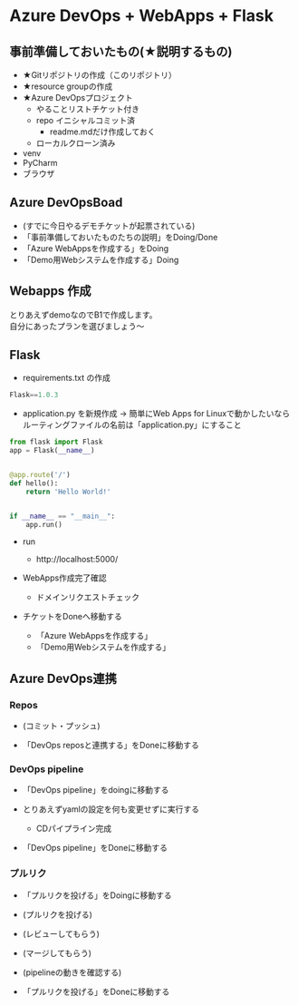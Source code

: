 # Azure DevOps + WebApps + Flask

## 事前準備しておいたもの(★説明するもの)

- ★Gitリポジトリの作成（このリポジトリ）
- ★resource groupの作成
- ★Azure DevOpsプロジェクト
  - やることリストチケット付き
  - repo イニシャルコミット済
    - readme.mdだけ作成しておく
  - ローカルクローン済み
- venv
- PyCharm
- ブラウザ

## Azure DevOpsBoad

- (すでに今日やるデモチケットが起票されている)
- 「事前準備しておいたものたちの説明」をDoing/Done
- 「Azure WebAppsを作成する」をDoing
- 「Demo用Webシステムを作成する」Doing

## Webapps 作成

とりあえずdemoなのでB1で作成します。    
自分にあったプランを選びましょう～    

## Flask

- requirements.txt の作成

```python
Flask==1.0.3
```

- application.py を新規作成 -> 簡単にWeb Apps for Linuxで動かしたいならルーティングファイルの名前は「application.py」にすること

```python
from flask import Flask
app = Flask(__name__)


@app.route('/')
def hello():
    return 'Hello World!'


if __name__ == "__main__":
    app.run()
```

- run
    - http://localhost:5000/

- WebApps作成完了確認
  - ドメインリクエストチェック
- チケットをDoneへ移動する
  - 「Azure WebAppsを作成する」
  - 「Demo用Webシステムを作成する」

## Azure DevOps連携

### Repos

- (コミット・プッシュ)

- 「DevOps reposと連携する」をDoneに移動する


### DevOps pipeline

- 「DevOps pipeline」をdoingに移動する
- とりあえずyamlの設定を何も変更せずに実行する
  - CDパイプライン完成

- 「DevOps pipeline」をDoneに移動する


### プルリク

- 「プルリクを投げる」をDoingに移動する
  
- (プルリクを投げる)
- (レビューしてもらう)
- (マージしてもらう)
- (pipelineの動きを確認する)

- 「プルリクを投げる」をDoneに移動する
